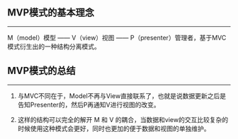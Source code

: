 ## MVP模式的基本理念

------

M（model）模型 —— V（view）视图 —— P（presenter）管理者，基于MVC模式衍生出的一种结构分离模式。



## MVP模式的总结

------

1. 与MVC不同在于，Model不再与View直接联系了，也就是说数据更新之后是告知Presenter的，然后P再通知V进行视图的改变。

2. 这样的结构可以完全的解开 M 和 V 的耦合，当数据和view的交互比较复杂的时候使用这种模式会更好，同时也更加的便于数据和视图的单独维护。

